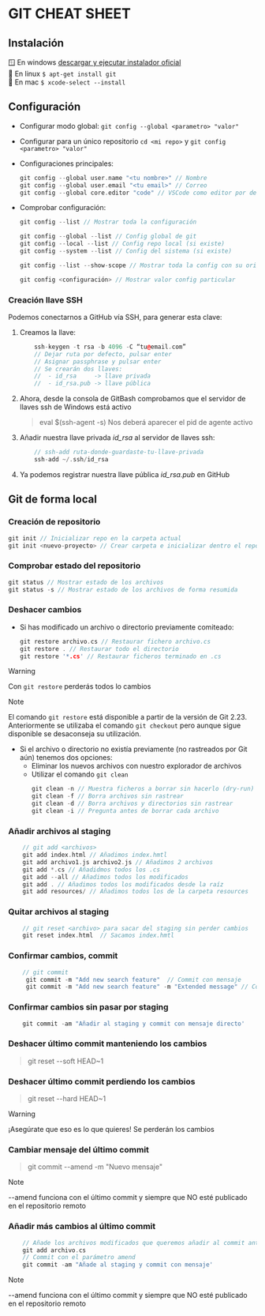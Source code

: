 # GIT CHEAT SHEET


## Instalación 
🪟 En windows [descargar y ejecutar instalador oficial](https://git-scm.com/download/win)  
🐧 En linux `$ apt-get install git`  
🍏 En mac `$ xcode-select --install`   


## Configuración

- Configurar modo global: `git config --global <parametro> "valor"`
- Configurar para un único repositorio `cd <mi repo>` y 
    `git config <parametro> "valor"`

- Configuraciones principales:
    ``` c++
    git config --global user.name "<tu nombre>" // Nombre 
    git config --global user.email "<tu email>" // Correo
    git config --global core.editor "code" // VSCode como editor por defecto
    ```
- Comprobar configuración:
    ``` c++
    git config --list // Mostrar toda la configuración 

    git config --global --list // Config global de git
    git config --local --list // Config repo local (si existe)
    git config --system --list // Config del sistema (si existe)

    git config --list --show-scope // Mostrar toda la config con su origen

    git config <configuración> // Mostrar valor config particular
    ```
  
### Creación llave SSH
Podemos conectarnos a GitHub vía SSH, para generar esta clave:

1. Creamos la llave:
    ``` c++
        ssh-keygen -t rsa -b 4096 -C “tu@email.com”
        // Dejar ruta por defecto, pulsar enter
        // Asignar passphrase y pulsar enter
        // Se crearán dos llaves:
        //  - id_rsa     -> llave privada
        //  - id_rsa.pub -> llave pública
    ```
2. Ahora, desde la consola de GitBash comprobamos que el servidor de llaves ssh de Windows está activo
    > eval $(ssh-agent -s)
    Nos deberá aparecer el pid de agente activo

3. Añadir nuestra llave privada *id_rsa* al servidor de llaves ssh:
    ``` c++
        // ssh-add ruta-donde-guardaste-tu-llave-privada
        ssh-add ~/.ssh/id_rsa
    ```
4. Ya podemos registrar nuestra llave pública *id_rsa.pub* en GitHub


## Git de forma local

### Creación de repositorio
``` c++
git init // Inicializar repo en la carpeta actual
git init <nuevo-proyecto> // Crear carpeta e inicializar dentro el repo
```

### Comprobar estado del repositorio

``` c++
git status // Mostrar estado de los archivos
git status -s // Mostrar estado de los archivos de forma resumida
```

### Deshacer cambios

- Si has modificado un archivo o directorio previamente comiteado:
    ``` c++
    git restore archivo.cs // Restaurar fichero archivo.cs 
    git restore . // Restaurar todo el directorio
    git restore '*.cs' // Restaurar ficheros terminado en .cs
    ```
> [!WARNING]
> Con `git restore` perderás todos lo cambios

> [!NOTE]  
> El comando `git restore` está disponible a partir de la versión de Git 2.23. Anteriormente se utilizaba el comando `git checkout` pero aunque sigue disponible se desaconseja su utilización.

- Si el archivo o directorio no existía previamente (no rastreados por Git aún) tenemos dos opciones:
  - Eliminar los nuevos archivos con nuestro explorador de archivos
  - Utilizar el comando `git clean`
    ``` c++
    git clean -n // Muestra ficheros a borrar sin hacerlo (dry-run)
    git clean -f // Borra archivos sin rastrear
    git clean -d // Borra archivos y directorios sin rastrear
    git clean -i // Pregunta antes de borrar cada archivo
    ```  
### Añadir archivos al staging
``` c++
    // git add <archivos> 
    git add index.html // Añadimos index.hmtl
    git add archivo1.js archivo2.js // Añadimos 2 archivos
    git add *.cs // Añadidmos todos los .cs
    git add --all // Añadimos todos los modificados
    git add . // Añadimos todos los modificados desde la raíz
    git add resources/ // Añadimos todos los de la carpeta resources
 ```  
### Quitar archivos al staging
``` c++
    // git reset <archivo> para sacar del staging sin perder cambios
    git reset index.html  // Sacamos index.hmtl
 ```  
 ### Confirmar cambios, commit
``` c++
    // git commit
     git commit -m "Add new search feature"  // Commit con mensaje
     git commit -m "Add new search feature" -m "Extended message" // Commit con mensaje principal y extendido
 ```  

 ### Confirmar cambios sin pasar por staging
``` c++
    git commit -am "Añadir al staging y commit con mensaje directo'
 ```  

### Deshacer último commit manteniendo los cambios
> git reset --soft HEAD~1

### Deshacer último commit perdiendo los cambios
> git reset --hard HEAD~1

> [!WARNING]  
>  ¡Asegúrate que eso es lo que quieres! Se perderán los cambios


### Cambiar mensaje del último commit 
> git commit --amend -m "Nuevo mensaje"

> [!NOTE]  
>  --amend funciona con el último commit y siempre que NO esté publicado en el repositorio remoto

### Añadir más cambios al último commit 
``` c++
    // Añade los archivos modificados que queremos añadir al commit anterior
    git add archivo.cs
    // Commit con el parámetro amend
    git commit -am "Añade al staging y commit con mensaje'
 ```  
> [!NOTE]  
>  --amend funciona con el último commit y siempre que NO esté publicado en el repositorio remoto


